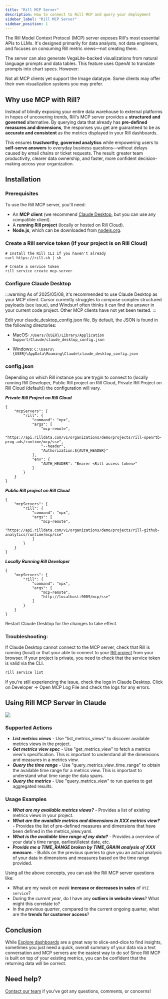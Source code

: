 ```yaml
---
title: "Rill MCP Server"
description: How to connect to Rill MCP and query your deployment
sidebar_label: "Rill MCP Server"
sidebar_position: 1
---
```

The Rill Model Context Protocol (MCP) server exposes Rill's most essential APIs to LLMs. It's designed primarily for data analysts, not data engineers, and focuses on consuming Rill metric views—not creating them.

The server can also generate VegaLite-backed visualizations from natural language prompts and data tables. This feature uses OpenAI to translate prompts into chart specs. However:

Not all MCP clients yet support the Image datatype.
Some clients may offer their own visualization systems you may prefer.

## Why use MCP with Rill?
Instead of blindly exposing your entire data warehouse to external platforms in hopes of uncovering trends, Rill's MCP server provides a **structured and governed** alternative. By querying data that already has **pre-defined measures and dimensions**, the responses you get are guaranteed to be as **accurate and consistent** as the metrics displayed in your Rill dashboards.


This ensures **trustworthy, governed analytics** while empowering users to **self-serve answers** to everyday business questions—without delays caused by email chains or ticket requests. The result: greater team productivity, clearer data ownership, and faster, more confident decision-making across your organization.


## Installation

### Prerequisites

To use the Rill MCP server, you'll need:

- An **MCP client** (we recommend [Claude Desktop](#configure-claude-desktop), but you can use any compatible client).
- A **running Rill project** (locally or hosted on Rill Cloud).
- **Node.js**, which can be downloaded from [nodejs.org](https://nodejs.org/en).

### Create a Rill service token (if your project is on Rill Cloud)
```
# Install the Rill CLI if you haven't already
curl https://rill.sh | sh

# Create a service token
rill service create mcp-server
```

### Configure Claude Desktop
:::warning
As of 2025/05/08, it's recommended to use Claude Desktop as your MCP client. Cursor currently struggles to compose complex structured payloads (see issue), and Windsurf often thinks it can find the answer in your current code project. Other MCP clients have not yet been tested.
:::

Edit your claude_desktop_config.json file. 
By default, the JSON is found in the following directories: 


- MacOS: `/Users/{USER}/Library/Application Support/Claude/claude_desktop_config.json`

- Windows: `C:\Users\{USER}\AppData\Roaming\Claude\claude_desktop_config.json`

### config.json
Depending on which Rill instance you are trygin to connect to (locally running Rill Developer, Public Rill project on Rill Cloud, Private Rill Project on Rill Cloud (default)) the configuration will vary.


__*Private Rill Project on Rill Cloud*__
```
{
    "mcpServers": {
        "rill": {
            "command": "npx",
            "args": [
                "mcp-remote",
                "https://api.rilldata.com/v1/organizations/demo/projects/rill-openrtb-prog-ads/runtime/mcp/sse",
                "--header",
                "Authorization:${AUTH_HEADER}"
            ],
            "env": {
                "AUTH_HEADER": "Bearer <Rill access token>"
            }
        }
    }
}
```

__*Public Rill project on Rill Cloud*__

```
{
    "mcpServers": {
        "rill": {
            "command": "npx",
            "args": [
                "mcp-remote",
                "https://api.rilldata.com/v1/organizations/demo/projects/rill-github-analytics/runtime/mcp/sse"
            ]
        }
    }
}
```

__*Locally Running Rill Developer*__

```
{
    "mcpServers": {
        "rill": {
            "command": "npx",
            "args": [
                "mcp-remote",
                "http://localhost:9009/mcp/sse"
            ]
        }
    }
}
```


Restart Claude Desktop for the changes to take effect.

### Troubleshooting:
If Claude Desktop cannot connect to the MCP server, check that Rill is running (local) or that your able to connect to your [Rill project](https://ui.rilldata.com) from your browser. If your project is private, you need to check that the service token is valid via the CLI.

```bash
rill service list
```

If you're still experiencing the issue, check the logs in Claude Desktop.
Click on Developer → Open MCP Log File and check the logs for any errors.


## Using Rill MCP Server in Claude

<img src ='/img/explore/mcp/mcp-main.gif' class='rounded-gif'/>
<br />

### Supported Actions

- __*List metrics views*__ - Use "list_metrics_views" to discover available metrics views in the project.
- __*Get metrics view spec*__ -  Use "get_metrics_view" to fetch a metrics view's specification. This is important to understand all the dimensions and measures in a metrics view.
- __*Query the time range*__ -  Use "query_metrics_view_time_range" to obtain the available time range for a metrics view. This is important to understand what time range the data spans.
- __*Query the metrics*__ - Use "query_metrics_view" to run queries to get aggregated results.


### Usage Examples


- __*What are my available metrics views?*__ - Provides a list of existing metrics views in your project.
- __*What are the avaialble metrics and dimensions in XXX metrics view?*__ - Provides the list of pre-defined measures and dimensions that have been defined in the metrics_view.yaml.
- __*What is the available time range of my data?*__ - Provides a overview of your data's time range, earliest/latest date, etc.
- __*Provide me a TIME_RANGE broken by TIME_GRAIN analysis of XXX measure.*__ - Builds on the previous queries to give you an actual analysis of your data in dimensions and measures based on the time range provided. 

Using all the above concepts, you can ask the Rill MCP server questions like:
- What are my *week on week* __increase or decreases in sales__ of `XYZ service`?
- During the *current year*, do I have any __outliers in website views__? What might this correlate to? 
- In the *previous quarter*, compared to the current ongoing quarter, what are the __trends for customer access__?


## Conclusion
While [Explore dashboards](./dashboard-101/dashboard-101.md) are a great way to slice-and-dice to find insights, sometimes you just need a quick, overall summary of your data via a text conversation and MCP servers are the easiest way to do so! Since Rill MCP is built on top of your existing metrics, you can be confident that the returning data will be correct.


## Need help? 
[Contact our team](/contact) if you've got any questions, comments, or concerns!